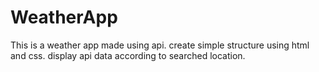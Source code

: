 # WeatherApp
This is a weather app made using api.
create simple structure using html and css.
display api data according to searched location. 
